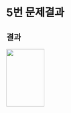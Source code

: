 # 5번 문제결과

## 결과 
<img src="https://user-images.githubusercontent.com/53690207/94392344-ec862780-0192-11eb-9551-0244a97acc24.png" width="100" height="150">
